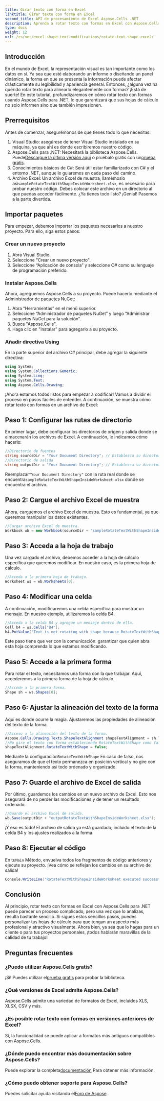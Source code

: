 ```yaml
---
title: Girar texto con forma en Excel
linktitle: Girar texto con forma en Excel
second_title: API de procesamiento de Excel Aspose.Cells .NET
description: Aprenda a rotar texto con formas en Excel con Aspose.Cells para .NET. Siga esta guía paso a paso para lograr una presentación perfecta en Excel.
type: docs
weight: 12
url: /es/net/excel-shape-text-modifications/rotate-text-shape-excel/
---
```

## Introducción
En el mundo de Excel, la representación visual es tan importante como los datos en sí. Ya sea que esté elaborando un informe o diseñando un panel dinámico, la forma en que se presenta la información puede afectar drásticamente su legibilidad y apariencia general. Entonces, ¿alguna vez ha querido rotar texto para alinearlo elegantemente con formas? ¡Está de suerte! En este tutorial, profundizaremos en cómo rotar texto con formas usando Aspose.Cells para .NET, lo que garantizará que sus hojas de cálculo no solo informen sino que también impresionen.
## Prerrequisitos
Antes de comenzar, asegurémonos de que tienes todo lo que necesitas:
1. Visual Studio: asegúrese de tener Visual Studio instalado en su máquina, ya que ahí es donde escribiremos nuestro código.
2.  Aspose.Cells para .NET: Necesitará la biblioteca Aspose.Cells. Puede[Descargue la última versión aquí](https://releases.aspose.com/cells/net/) o pruébalo gratis con un[prueba gratis](https://releases.aspose.com/).
3. Conocimientos básicos de C#: Será útil estar familiarizado con C# y el entorno .NET, aunque lo guiaremos en cada paso del camino.
4.  Archivo Excel: Un archivo Excel de muestra, llamémoslo así`sampleRotateTextWithShapeInsideWorksheet.xlsx`, es necesario para probar nuestro código. Debes colocar este archivo en un directorio al que puedas acceder fácilmente.
¿Ya tienes todo listo? ¡Genial! Pasemos a la parte divertida.
## Importar paquetes
Para empezar, debemos importar los paquetes necesarios a nuestro proyecto. Para ello, siga estos pasos:
### Crear un nuevo proyecto
1. Abra Visual Studio.
2. Seleccione "Crear un nuevo proyecto".
3. Seleccione “Aplicación de consola” y seleccione C# como su lenguaje de programación preferido.
### Instalar Aspose.Cells
Ahora, agreguemos Aspose.Cells a su proyecto. Puede hacerlo mediante el Administrador de paquetes NuGet:
1. Abra “Herramientas” en el menú superior.
2. Seleccione “Administrador de paquetes NuGet” y luego “Administrar paquetes NuGet para la solución”.
3. Busca "Aspose.Cells".
4. Haga clic en "Instalar" para agregarlo a su proyecto.
### Añadir directiva Using
En la parte superior del archivo C# principal, debe agregar la siguiente directiva:
```csharp
using System;
using System.Collections.Generic;
using System.Linq;
using System.Text;
using Aspose.Cells.Drawing;
```
¡Ahora estamos todos listos para empezar a codificar!
Vamos a dividir el proceso en pasos fáciles de entender. A continuación, se muestra cómo rotar texto con formas en un archivo de Excel:
## Paso 1: Configurar las rutas de directorio
En primer lugar, debe configurar los directorios de origen y salida donde se almacenarán los archivos de Excel. A continuación, le indicamos cómo hacerlo:
```csharp
//Directorio de fuentes
string sourceDir = "Your Document Directory"; // Establezca su directorio de documentos
//Directorio de salida
string outputDir = "Your Document Directory"; // Establezca su directorio de salida
```
 Reemplazar`"Your Document Directory"` con la ruta real donde se encuentra`sampleRotateTextWithShapeInsideWorksheet.xlsx` donde se encuentra el archivo.
## Paso 2: Cargue el archivo Excel de muestra
Ahora, carguemos el archivo Excel de muestra. Esto es fundamental, ya que queremos manipular los datos existentes.
```csharp
//Cargar archivo Excel de muestra.
Workbook wb = new Workbook(sourceDir + "sampleRotateTextWithShapeInsideWorksheet.xlsx");
```
## Paso 3: Acceda a la hoja de trabajo
Una vez cargado el archivo, debemos acceder a la hoja de cálculo específica que queremos modificar. En nuestro caso, es la primera hoja de cálculo.
```csharp
//Acceda a la primera hoja de trabajo.
Worksheet ws = wb.Worksheets[0];
```
## Paso 4: Modificar una celda
A continuación, modificaremos una celda específica para mostrar un mensaje. En nuestro ejemplo, utilizaremos la celda B4.
```csharp
//Acceda a la celda B4 y agregue un mensaje dentro de ella.
Cell b4 = ws.Cells["B4"];
b4.PutValue("Text is not rotating with shape because RotateTextWithShape is false.");
```
Este paso tiene que ver con la comunicación: garantizar que quien abra esta hoja comprenda lo que estamos modificando.
## Paso 5: Accede a la primera forma
Para rotar el texto, necesitamos una forma con la que trabajar. Aquí, accederemos a la primera forma de la hoja de cálculo.
```csharp
//Accede a la primera forma.
Shape sh = ws.Shapes[0];
```
## Paso 6: Ajustar la alineación del texto de la forma
Aquí es donde ocurre la magia. Ajustaremos las propiedades de alineación del texto de la forma.
```csharp
//Acceso a la alineación del texto de la forma.
Aspose.Cells.Drawing.Texts.ShapeTextAlignment shapeTextAlignment = sh.TextBody.TextAlignment;
//No gire el texto con forma estableciendo RotateTextWithShape como falso.
shapeTextAlignment.RotateTextWithShape = false;
```
 Mediante la configuración`RotateTextWithShape` En caso de falso, nos aseguramos de que el texto permanezca en posición vertical y no gire con la forma, manteniendo así todo ordenado y organizado.
## Paso 7: Guarde el archivo de Excel de salida
Por último, guardemos los cambios en un nuevo archivo de Excel. Esto nos asegurará de no perder las modificaciones y de tener un resultado ordenado.
```csharp
//Guarde el archivo Excel de salida.
wb.Save(outputDir + "outputRotateTextWithShapeInsideWorksheet.xlsx");
```
¡Y eso es todo! El archivo de salida ya está guardado, incluido el texto de la celda B4 y los ajustes realizados a la forma.
## Paso 8: Ejecutar el código
 En tu`Main` Método, envuelva todos los fragmentos de código anteriores y ejecute su proyecto. ¡Vea cómo se reflejan los cambios en su archivo de salida!
```csharp
Console.WriteLine("RotateTextWithShapeInsideWorksheet executed successfully.");
```
## Conclusión
Al principio, rotar texto con formas en Excel con Aspose.Cells para .NET puede parecer un proceso complicado, pero una vez que lo analizas, resulta bastante sencillo. Si sigues estos sencillos pasos, puedes personalizar tus hojas de cálculo para que tengan un aspecto más profesional y atractivo visualmente. Ahora bien, ya sea que lo hagas para un cliente o para tus proyectos personales, ¡todos hablarán maravillas de la calidad de tu trabajo!
## Preguntas frecuentes
### ¿Puedo utilizar Aspose.Cells gratis?
 ¡Sí! Puedes utilizar el[prueba gratis](https://releases.aspose.com/) para probar la biblioteca.
### ¿Qué versiones de Excel admite Aspose.Cells?
Aspose.Cells admite una variedad de formatos de Excel, incluidos XLS, XLSX, CSV y más.
### ¿Es posible rotar texto con formas en versiones anteriores de Excel?
Sí, la funcionalidad se puede aplicar a formatos más antiguos compatibles con Aspose.Cells.
### ¿Dónde puedo encontrar más documentación sobre Aspose.Cells?
 Puede explorar la completa[documentación](https://reference.aspose.com/cells/net/) Para obtener más información.
### ¿Cómo puedo obtener soporte para Aspose.Cells?
 Puedes solicitar ayuda visitando el[Foro de Aspose](https://forum.aspose.com/c/cells/9).